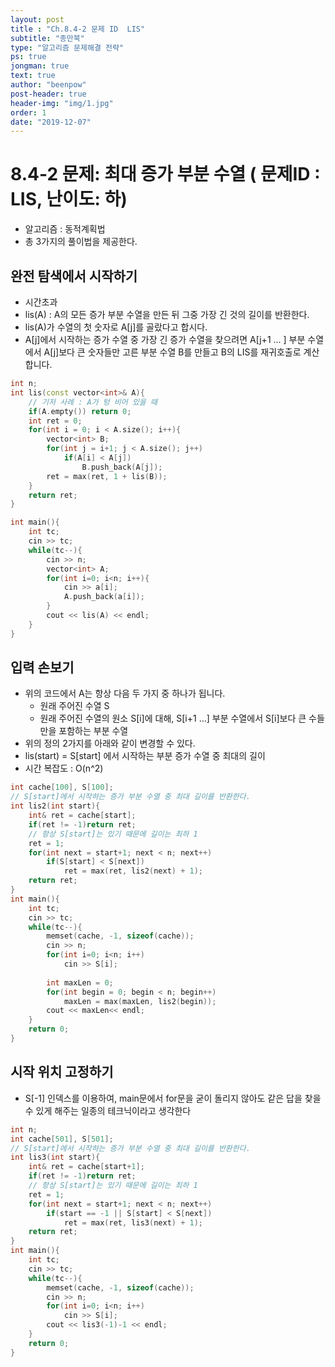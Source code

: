 ```yaml
---
layout: post
title : "Ch.8.4-2 문제 ID  LIS"
subtitle: "종만북"
type: "알고리즘 문제해결 전략"
ps: true
jongman: true
text: true
author: "beenpow"
post-header: true
header-img: "img/1.jpg"
order: 1
date: "2019-12-07"
---
```


# 8.4-2 문제: 최대 증가 부분 수열 ( 문제ID : LIS, 난이도: 하)
[algo]: <https://algospot.com/judge/problem/read/TRIANGLEPATH>
- 알고리즘 : 동적계획법
- 총 3가지의 풀이법을 제공한다.


## 완전 탐색에서 시작하기
- 시간초과
- lis(A) : A의 모든 증가 부분 수열을 만든 뒤 그중 가장 긴 것의 길이를 반환한다.
- lis(A)가 수열의 첫 숫자로 A[j]를 골랐다고 합시다.
- A[j]에서 시작하는 증가 수열 중 가장 긴 증가 수열을 찾으려면 A[j+1 ... ] 부분 수열에서 A[j]보다 큰
  숫자들만 고른 부분 수열 B를 만들고 B의 LIS를 재귀호출로 계산합니다.

```cpp
int n;
int lis(const vector<int>& A){
    // 기저 사례 : A가 텅 비어 있을 때
    if(A.empty()) return 0;
    int ret = 0;
    for(int i = 0; i < A.size(); i++){
        vector<int> B;
        for(int j = i+1; j < A.size(); j++)
            if(A[i] < A[j])
                B.push_back(A[j]);
        ret = max(ret, 1 + lis(B));
    }
    return ret;
}

int main(){
    int tc;
    cin >> tc;
    while(tc--){
        cin >> n;
        vector<int> A;
        for(int i=0; i<n; i++){
            cin >> a[i];
            A.push_back(a[i]);
        }
        cout << lis(A) << endl;
    }
}
```

## 입력 손보기

- 위의 코드에서 A는 항상 다음 두 가지 중 하나가 됩니다.
  -  원래 주어진 수열 S
  -  원래 주어진 수열의 원소 S[i]에 대해, S[i+1 ...] 부분 수열에서 S[i]보다 큰 수들만을 포함하는 부분 수열
- 위의 정의 2가지를 아래와 같이 변경할 수 있다.
- lis(start) = S[start] 에서 시작하는 부분 증가 수열 중 최대의 길이
- 시간 복잡도 : O(n^2)

```cpp
int cache[100], S[100];
// S[start]에서 시작하는 증가 부분 수열 중 최대 길이를 반환한다.
int lis2(int start){
    int& ret = cache[start];
    if(ret != -1)return ret;
    // 항상 S[start]는 있기 때문에 길이는 최하 1
    ret = 1;
    for(int next = start+1; next < n; next++)
        if(S[start] < S[next])
            ret = max(ret, lis2(next) + 1);
    return ret;
}
int main(){
    int tc;
    cin >> tc;
    while(tc--){
        memset(cache, -1, sizeof(cache));
        cin >> n;
        for(int i=0; i<n; i++)
            cin >> S[i];
        
        int maxLen = 0;
        for(int begin = 0; begin < n; begin++)
            maxLen = max(maxLen, lis2(begin));
        cout << maxLen<< endl;
    }
    return 0;
}
```

## 시작 위치 고정하기
- S[-1] 인덱스를 이용하여, main문에서 for문을 굳이 돌리지 않아도 같은 답을 찾을 수 있게 해주는
  일종의 테크닉이라고 생각한다

```cpp
int n;
int cache[501], S[501];
// S[start]에서 시작하는 증가 부분 수열 중 최대 길이를 반환한다.
int lis3(int start){
    int& ret = cache[start+1];
    if(ret != -1)return ret;
    // 항상 S[start]는 있기 때문에 길이는 최하 1
    ret = 1;
    for(int next = start+1; next < n; next++)
        if(start == -1 || S[start] < S[next])
            ret = max(ret, lis3(next) + 1);
    return ret;
}
int main(){
    int tc;
    cin >> tc;
    while(tc--){
        memset(cache, -1, sizeof(cache));
        cin >> n;
        for(int i=0; i<n; i++)
            cin >> S[i];
        cout << lis3(-1)-1 << endl;
    }
    return 0;
}
```
